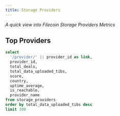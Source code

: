 ```yaml
---
title: Storage Providers
---
```


_A quick view into Filecoin Storage Providers Metrics_


## Top Providers

```sql providers
select
  '/provider/' || provider_id as link,
  provider_id,
  total_deals,
  total_data_uploaded_tibs,
  score,
  country,
  uptime_average,
  is_reachable,
  provider_name
from storage_providers
order by total_data_uploaded_tibs desc
limit 300
```

<DataTable
    data={providers}
    link=link
    search=true
    rows=20
/>
